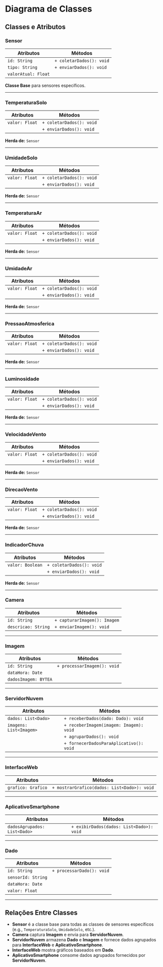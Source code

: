 # Diagrama de Classes

## Classes e Atributos

### Sensor
| Atributos             | Métodos                  |
|-----------------------|---------------------------|
| `id: String`          | `+ coletarDados(): void`  |
| `tipo: String`        | `+ enviarDados(): void`   |
| `valorAtual: Float`   |                           |

**Classe Base** para sensores específicos.

---

### TemperaturaSolo
| Atributos             | Métodos                  |
|-----------------------|---------------------------|
| `valor: Float`        | `+ coletarDados(): void`  |
|                       | `+ enviarDados(): void`   |

**Herda de:** `Sensor`

---

### UmidadeSolo
| Atributos             | Métodos                  |
|-----------------------|---------------------------|
| `valor: Float`        | `+ coletarDados(): void`  |
|                       | `+ enviarDados(): void`   |

**Herda de:** `Sensor`

---

### TemperaturaAr
| Atributos             | Métodos                  |
|-----------------------|---------------------------|
| `valor: Float`        | `+ coletarDados(): void`  |
|                       | `+ enviarDados(): void`   |

**Herda de:** `Sensor`

---

### UmidadeAr
| Atributos             | Métodos                  |
|-----------------------|---------------------------|
| `valor: Float`        | `+ coletarDados(): void`  |
|                       | `+ enviarDados(): void`   |

**Herda de:** `Sensor`

---

### PressaoAtmosferica
| Atributos             | Métodos                  |
|-----------------------|---------------------------|
| `valor: Float`        | `+ coletarDados(): void`  |
|                       | `+ enviarDados(): void`   |

**Herda de:** `Sensor`

---

### Luminosidade
| Atributos             | Métodos                  |
|-----------------------|---------------------------|
| `valor: Float`        | `+ coletarDados(): void`  |
|                       | `+ enviarDados(): void`   |

**Herda de:** `Sensor`

---

### VelocidadeVento
| Atributos             | Métodos                  |
|-----------------------|---------------------------|
| `valor: Float`        | `+ coletarDados(): void`  |
|                       | `+ enviarDados(): void`   |

**Herda de:** `Sensor`

---

### DirecaoVento
| Atributos             | Métodos                  |
|-----------------------|---------------------------|
| `valor: Float`        | `+ coletarDados(): void`  |
|                       | `+ enviarDados(): void`   |

**Herda de:** `Sensor`

---

### IndicadorChuva
| Atributos             | Métodos                  |
|-----------------------|---------------------------|
| `valor: Boolean`      | `+ coletarDados(): void`  |
|                       | `+ enviarDados(): void`   |

**Herda de:** `Sensor`

---

### Camera
| Atributos             | Métodos                    |
|-----------------------|----------------------------|
| `id: String`          | `+ capturarImagem(): Imagem` |
| `descricao: String`  | `+ enviarImagem(): void`    |

---

### Imagem
| Atributos             | Métodos                     |
|-----------------------|------------------------------|
| `id: String`          | `+ processarImagem(): void`  |
| `dataHora: Date`      |                              |
| `dadosImagem: BYTEA`  |                              |

---

### ServidorNuvem
| Atributos              | Métodos                                      |
|------------------------|----------------------------------------------|
| `dados: List<Dado>`    | `+ receberDados(dado: Dado): void`           |
| `imagens: List<Imagem>` | `+ receberImagem(imagem: Imagem): void`    |
|                        | `+ agruparDados(): void`                    |
|                        | `+ fornecerDadosParaAplicativo(): void`     |

---

### InterfaceWeb
| Atributos             | Métodos                                      |
|-----------------------|----------------------------------------------|
| `grafico: Grafico`    | `+ mostrarGrafico(dados: List<Dado>): void` |

---

### AplicativoSmartphone
| Atributos              | Métodos                                |
|------------------------|----------------------------------------|
| `dadosAgrupados: List<Dado>` | `+ exibirDados(dados: List<Dado>): void` |

---

### Dado
| Atributos             | Métodos                  |
|-----------------------|---------------------------|
| `id: String`          | `+ processarDado(): void` |
| `sensorId: String`    |                           |
| `dataHora: Date`      |                           |
| `valor: Float`        |                           |

---

## Relações Entre Classes

- **Sensor** é a classe base para todas as classes de sensores específicos (e.g., `TemperaturaSolo`, `UmidadeSolo`, etc.).
- **Camera** captura **Imagem** e envia para **ServidorNuvem**.
- **ServidorNuvem** armazena **Dado** e **Imagem** e fornece dados agrupados para **InterfaceWeb** e **AplicativoSmartphone**.
- **InterfaceWeb** mostra gráficos baseados em **Dado**.
- **AplicativoSmartphone** consome dados agrupados fornecidos por **ServidorNuvem**.
